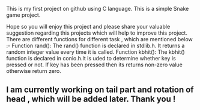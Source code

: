 
This is my first project on github using C language.
This is a simple Snake game project.

Hope so you will enjoy this project and please share your valuable suggestion regarding this projects which will help to improve this project.
There are different functions for different task , which are mentioned below :-
 Function rand(): The rand() function is declared in stdlib.h. It returns a random integer value every time it is called.
 Function kbhit(): The kbhit() function is declared in conio.h.It is uded to determine whether key is pressed or not. If key has been  pressed then its returns non-zero value otherwise return zero.
 
 I am currently working on tail part and rotation of head , which will be added later.
 Thank you !
 -----

